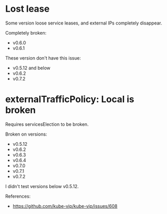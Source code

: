 
# Lost lease

Some version loose service leases, and external IPs completely disappear.

Completely broken:
- v0.6.0
- v0.6.1

These version don't have this issue:
- v0.5.12 and below
- v0.6.2
- v0.7.2

# externalTrafficPolicy: Local is broken

Requires servicesElection to be broken.

Broken on versions:
- v0.5.12
- v0.6.2
- v0.6.3
- v0.6.4
- v0.7.0
- v0.7.1
- v0.7.2

I didn't test versions below v0.5.12.

References:
- https://github.com/kube-vip/kube-vip/issues/608
